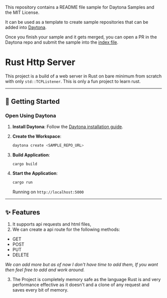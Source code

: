 This repository contains a README file sample for Daytona Samples and the MIT License.

It can be used as a template to create sample repositories that can be added into [Daytona](https://github.com/daytonaio/daytona).

Once you finish your sample and it gets merged, you can open a PR in the Daytona repo and submit the sample into the [index file](https://github.com/daytonaio/daytona/blob/main/hack/samples/index.json).

# Rust Http Server

This project is a build of a web server in Rust on bare minimum from scratch with only `std::TCPListener`. This is only a fun project to learn rust.

---

## 🚀 Getting Started  

### Open Using Daytona  

1. **Install Daytona**: Follow the [Daytona installation guide](https://www.daytona.io/docs/installation/installation/).  
2. **Create the Workspace**:  
   ```bash  
   daytona create <SAMPLE_REPO_URL> 
   ```  

3. **Build Application**:  
   ```bash  
   cargo build
   ``` 

4. **Start the Application**:  
   ```bash  
   cargo run
   ```  
   Running on `http://localhost:5000`

---

## ✨ Features  

1. It supports api requests and html files,
2. We can create a api route for the following methods:
  * GET
  * POST
  * PUT
  * DELETE

  *We can add more but as of now I don't have time to add them, If you want then feel free to add and work around.*

3. The Project is completely memory safe as the language Rust is and very performance effective as it doesn't and a clone of any request and saves every bit of memory.